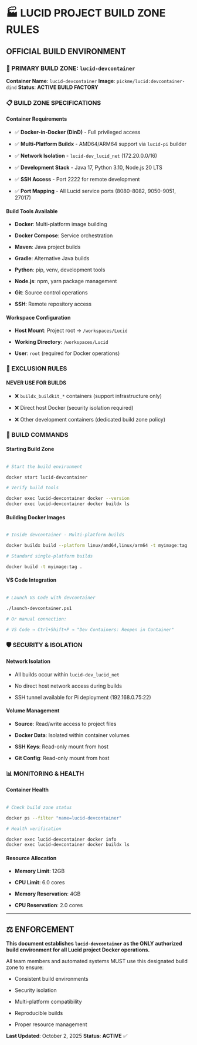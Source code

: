 # 🏭 LUCID PROJECT BUILD ZONE RULES

## **OFFICIAL BUILD ENVIRONMENT**

### **🎯 PRIMARY BUILD ZONE: `lucid-devcontainer`**

**Container Name**: `lucid-devcontainer`
**Image**: `pickme/lucid:devcontainer-dind`
**Status**: **ACTIVE BUILD FACTORY**

### **📋 BUILD ZONE SPECIFICATIONS**

#### **Container Requirements**

- ✅ **Docker-in-Docker (DinD)** - Full privileged access

- ✅ **Multi-Platform Buildx** - AMD64/ARM64 support via `lucid-pi` builder

- ✅ **Network Isolation** - `lucid-dev_lucid_net` (172.20.0.0/16)

- ✅ **Development Stack** - Java 17, Python 3.10, Node.js 20 LTS

- ✅ **SSH Access** - Port 2222 for remote development

- ✅ **Port Mapping** - All Lucid service ports (8080-8082, 9050-9051, 27017)

#### **Build Tools Available**

- **Docker**: Multi-platform image building

- **Docker Compose**: Service orchestration

- **Maven**: Java project builds

- **Gradle**: Alternative Java builds

- **Python**: pip, venv, development tools

- **Node.js**: npm, yarn package management

- **Git**: Source control operations

- **SSH**: Remote repository access

#### **Workspace Configuration**

- **Host Mount**: Project root → `/workspaces/Lucid`

- **Working Directory**: `/workspaces/Lucid`

- **User**: `root` (required for Docker operations)

### **🚫 EXCLUSION RULES**

#### **NEVER USE FOR BUILDS**

- ❌ `buildx_buildkit_*` containers (support infrastructure only)

- ❌ Direct host Docker (security isolation required)

- ❌ Other development containers (dedicated build zone policy)

### **🔧 BUILD COMMANDS**

#### **Starting Build Zone**

```bash

# Start the build environment

docker start lucid-devcontainer

# Verify build tools

docker exec lucid-devcontainer docker --version
docker exec lucid-devcontainer docker buildx ls

```

#### **Building Docker Images**

```bash

# Inside devcontainer - Multi-platform builds

docker buildx build --platform linux/amd64,linux/arm64 -t myimage:tag .

# Standard single-platform builds

docker build -t myimage:tag .

```

#### **VS Code Integration**

```bash

# Launch VS Code with devcontainer

./launch-devcontainer.ps1

# Or manual connection:

# VS Code → Ctrl+Shift+P → "Dev Containers: Reopen in Container"

```

### **🛡️ SECURITY & ISOLATION**

#### **Network Isolation**

- All builds occur within `lucid-dev_lucid_net`

- No direct host network access during builds

- SSH tunnel available for Pi deployment (192.168.0.75:22)

#### **Volume Management**

- **Source**: Read/write access to project files

- **Docker Data**: Isolated within container volumes

- **SSH Keys**: Read-only mount from host

- **Git Config**: Read-only mount from host

### **📊 MONITORING & HEALTH**

#### **Container Health**

```bash

# Check build zone status

docker ps --filter "name=lucid-devcontainer"

# Health verification

docker exec lucid-devcontainer docker info
docker exec lucid-devcontainer docker buildx ls

```

#### **Resource Allocation**

- **Memory Limit**: 12GB

- **CPU Limit**: 6.0 cores

- **Memory Reservation**: 4GB

- **CPU Reservation**: 2.0 cores

---

## **⚖️ ENFORCEMENT**

**This document establishes `lucid-devcontainer` as the ONLY authorized build environment for all Lucid project Docker operations.**

All team members and automated systems MUST use this designated build zone to ensure:

- Consistent build environments

- Security isolation

- Multi-platform compatibility

- Reproducible builds

- Proper resource management

**Last Updated**: October 2, 2025
**Status**: **ACTIVE** ✅
